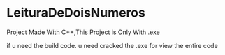 # LeituraDeDoisNumeros
Project Made With C++,This Project is Only With .exe


if u need the build code.
u need cracked the .exe for view the entire code

